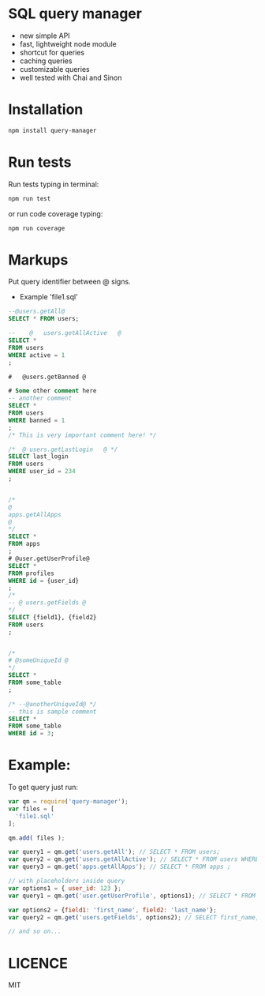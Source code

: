 # SQL query manager
* new simple API
* fast, lightweight node module
* shortcut for queries
* caching queries
* customizable queries
* well tested with Chai and Sinon

# Installation
```sh
npm install query-manager
```

# Run tests
Run tests typing in terminal:
```sh
npm run test
```
or run code coverage typing:
```sh
npm run coverage
```

# Markups
Put query identifier between @ signs.
* Example 'file1.sql'
```sql
--@users.getAll@
SELECT * FROM users;

--    @   users.getAllActive   @
SELECT * 
FROM users
WHERE active = 1
;

#   @users.getBanned @ 

# Some other comment here
-- another comment 
SELECT * 
FROM users
WHERE banned = 1
;
/* This is very important comment here! */

/*  @ users.getLastLogin   @ */
SELECT last_login 
FROM users
WHERE user_id = 234
;


/*
@  
apps.getAllApps  
@
*/
SELECT *
FROM apps
;
# @user.getUserProfile@
SELECT *
FROM profiles
WHERE id = {user_id}
;
/*
-- @ users.getFields @
*/
SELECT {field1}, {field2}
FROM users
;


/*
# @someUniqueId @
*/
SELECT * 
FROM some_table
;

/* --@anotherUniqueId@ */
-- this is sample comment
SELECT *
FROM some_table
WHERE id = 3;
```


# Example:
To get query just run:
```js
var qm = require('query-manager');
var files = [
  'file1.sql'
];

qm.add( files );

var query1 = qm.get('users.getAll'); // SELECT * FROM users;
var query2 = qm.get('users.getAllActive'); // SELECT * FROM users WHERE active = 1 ;
var query3 = qm.get('apps.getAllApps'); // SELECT * FROM apps ;

// with placeholders inside query
var options1 = { user_id: 123 };
var query1 = qm.get('user.getUserProfile', options1); // SELECT * FROM profiles WHERE id = 123 ;

var options2 = {field1: 'first_name', field2: 'last_name'}; 
var query2 = qm.get('users.getFields', options2); // SELECT first_name, last_name FROM users ;

// and so on...
```

# LICENCE
MIT
